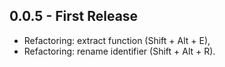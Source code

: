 ## 0.0.5 - First Release
* Refactoring: extract function (Shift + Alt + E),
* Refactoring: rename identifier (Shift + Alt + R).
